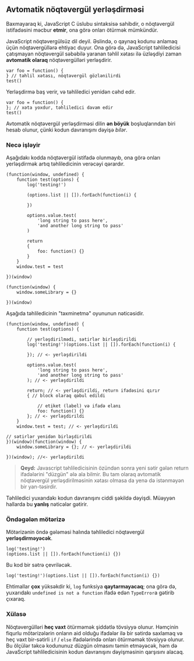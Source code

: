 ## Avtomatik nöqtəvergül yerləşdirməsi

Baxmayaraq ki, JavaScript C üslubu sintaksisə sahibdir, o nöqtəvergül
istifadəsini məcbur **etmir**, ona görə onları ötürmək mümkündür.

JavaScript nöqtəvergülsüz dil deyil. Əslində, o qaynaq kodunu anlamaq
üçün nöqtəvergüllərə ehtiyac duyur. Ona görə də, JavaScript təhliledicisi 
çatışmayan nöqtəvergül səbəbilə yaranan təhlil xətası ilə üzləşdiyi zaman 
**avtomatik olaraq** nöqtəvergülləri yerləşdirir.

    var foo = function() {
    } // təhlil xətası, nöqtəvergül gözlənilirdi
    test()

Yerləşdirmə baş verir, və təhliledici yenidən cəhd edir.

    var foo = function() {
    }; // xəta yoxdur, təhliledici davam edir
    test()

Avtomatik nöqtəvergül yerləşdirməsi dilin **ən böyük** boşluqlarından biri
hesab olunur, çünki kodun davranışını dəyişə *bilər*.

### Necə işləyir

Aşağıdakı kodda nöqtəvergül istifadə olunmayıb, ona görə onları yerləşdirmək
artıq təhliledicinin verəcəyi qərardır.

    (function(window, undefined) {
        function test(options) {
            log('testing!')

            (options.list || []).forEach(function(i) {

            })

            options.value.test(
                'long string to pass here',
                'and another long string to pass'
            )

            return
            {
                foo: function() {}
            }
        }
        window.test = test

    })(window)

    (function(window) {
        window.someLibrary = {}

    })(window)

Aşağıda təhliledicinin "təxminetmə" oyununun nəticəsidir.

    (function(window, undefined) {
        function test(options) {

            // yerləşdirilmədi, sətirlər birləşdirildi
            log('testing!')(options.list || []).forEach(function(i) {

            }); // <- yerləşdirildi

            options.value.test(
                'long string to pass here',
                'and another long string to pass'
            ); // <- yerləşdirildi

            return; // <- yerləşdirildi, return ifadəsini qırır
            { // block olaraq qəbul edildi

                // etiket (label) və ifadə elanı
                foo: function() {} 
            }; // <- yerləşdirildi
        }
        window.test = test; // <- yerləşdirildi

    // sətirlər yenidən birləşdirildi
    })(window)(function(window) {
        window.someLibrary = {}; // <- yerləşdirildi

    })(window); //<- yerləşdirildi

> **Qeyd:** Javascript təhliledicisinin özündən sonra yeni sətir gələn return 
> ifadələrini "düzgün" ələ ala bilmir. Bu tam olaraq avtomatik nöqtəvergül 
> yerləşdirilməsinin xətası olmasa da yenə də istənməyən bir yan-təsirdir.

Təhliledici yuxarıdakı kodun davranışını ciddi şəkildə dəyişdi. Müəyyən hallarda bu
**yanlış** nəticələr gətirir.

### Öndəgələn mötərizə

Mötərizənin öndə gələməsi halında təhliledici nöqtəvergül **yerləşdirməyəcək**.

    log('testing!')
    (options.list || []).forEach(function(i) {})

Bu kod bir sətrə çevriləcək.

    log('testing!')(options.list || []).forEach(function(i) {})

Ehtimallar **çox** yüksəkdir ki, `log` funksiya **qaytarmayacaq**; ona görə də,
yuxarıdakı `undefined is not a function` ifadə edən `TypeError`a gətirib çıxaraq.

### Xülasə

Nöqtəvergülləri **heç vaxt** ötürməmək şiddətlə tövsiyyə olunur. Həmçinin fiqurlu
mötərizələrin onların aid olduğu ifadələr ilə bir sətirdə saxlamaq və heç vaxt
bir-sətirli `if` / `else` ifadələrində onları ötürməmək tövsiyyə olunur. Bu ölçülər
təkcə kodununuz düzgün olmasını təmin etməyəcək, həm də JavaScript təhliledicisinin
kodun davranışını dəyişməsinin qarşısını alacaq.

